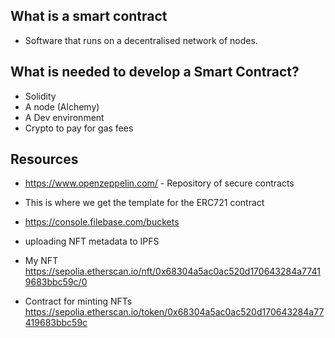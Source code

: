 ## What is a smart contract
- Software that runs on a decentralised network of nodes.

## What is needed to develop a Smart Contract?
- Solidity
- A node (Alchemy)
- A Dev environment
- Crypto to pay for gas fees

## Resources
- https://www.openzeppelin.com/ - Repository of secure contracts
- This is where we get the template for the ERC721 contract

- https://console.filebase.com/buckets 
- uploading NFT metadata to IPFS

- My NFT https://sepolia.etherscan.io/nft/0x68304a5ac0ac520d170643284a77419683bbc59c/0
- Contract for minting NFTs https://sepolia.etherscan.io/token/0x68304a5ac0ac520d170643284a77419683bbc59c